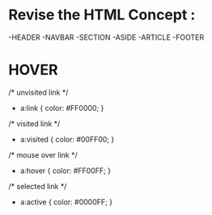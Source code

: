 # Revise the HTML Concept :

-HEADER
-NAVBAR
-SECTION
 -ASIDE
 -ARTICLE
-FOOTER


# HOVER

/* unvisited link */
- a:link {
  color: #FF0000;
}

/* visited link */
- a:visited {
  color: #00FF00;
}

/* mouse over link */
- a:hover {
  color: #FF00FF;
}

/* selected link */
- a:active {
  color: #0000FF;
}

